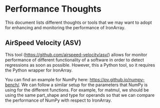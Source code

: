 # Performance Thoughts

This document lists different thoughts or tools that we may want to adopt for enhancing and monitoring the performance of IronArray.

## AirSpeed Velocity (ASV)

This tool (https://github.com/airspeed-velocity/asv/) allows for monitor performance of different functionality of a software in order to detect regressions as soon as possible.  However, this a Python tool, so it requires the Python wrapper for IronArray.

You can find an example for NumPy here: https://pv.github.io/numpy-bench/. We can follow a similar setup for the parameters that NumPy is using for the different functions.  For example, for matmul, we should be using the same part_shape and type for operands so that we can compare the performance of NumPy with respect to IronArray.
